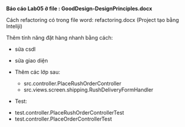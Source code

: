 **Báo cáo Lab05 ở file : GoodDesign-DesignPrinciples.docx**




Cách refactoring có trong file word: refactoring.docx
(Project tạo bằng Inteliji)

Thêm tính năng đặt hàng nhanh bằng cách:
- sửa csdl
- sửa giao diện
- Thêm các lớp sau:
  + src.controller.PlaceRushOrderController
  + src.views.screen.shipping.RushDeliveryFormHandler
 
 - Test:
  + test.controller.PlaceRushOrderControllerTest
  + test.controller.PlaceOrderControllerTest
 
 
